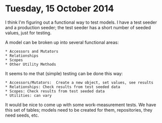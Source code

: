 Tuesday, 15 October 2014
===========================
I think I'm figuring out a functional way to test models. I have a test seeder and a production seeder; the test seeder has a short number of seeded values, just for testing.

A model can be broken up into several functional areas:

    * Accessors and Mutators
    * Relationships
    * Scopes
    * Other Utility Methods

It seems to me that (simple) testing can be done this way:

    * Accessors/Mutators:  Create a new object, set values, see results
    * Relationships: Check results from test seeded data
    * Scopes: Check results from test seeded data
    * Utilities: can vary

It would be nice to come up with some work-measurement tests. We have this set of tables; models need to be created for them, repositories, they need seeds, etc.

